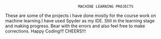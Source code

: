                                      MACHINE LEARNING PROJECTS
These are some of the projects i have done mostly for the course work on machine learning.I have used Spyder as my IDE.
Still in the learning stage and making progress.
Bear with the errors and also feel free to make corrections.
Happy Coding!!!
CHEERS!!!
